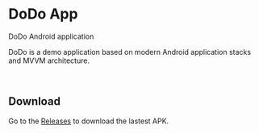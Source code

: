 # DoDo App
DoDo Android application

<p align="left">  
DoDo is a demo application based on modern Android application stacks and MVVM architecture.
</p>
</br>

## Download
Go to the [Releases](https://github.com/Mukhash/dodo/releases) to download the lastest APK.
